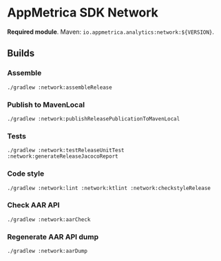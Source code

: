 # AppMetrica SDK Network

**Required module**.
Maven: `io.appmetrica.analytics:network:${VERSION}`.

## Builds

### Assemble

`./gradlew :network:assembleRelease`

### Publish to MavenLocal

`./gradlew :network:publishReleasePublicationToMavenLocal`

### Tests

`./gradlew :network:testReleaseUnitTest :network:generateReleaseJacocoReport`

### Code style

`./gradlew :network:lint :network:ktlint :network:checkstyleRelease`

### Check AAR API

`./gradlew :network:aarCheck`

### Regenerate AAR API dump

`./gradlew :network:aarDump`
